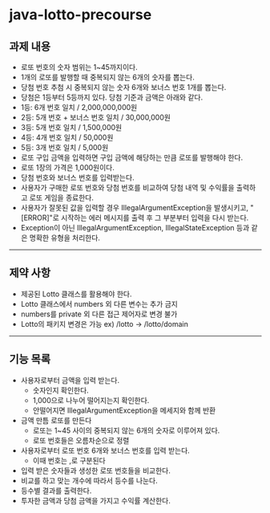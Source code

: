# java-lotto-precourse

## 과제 내용
- 로또 번호의 숫자 범위는 1~45까지이다.
- 1개의 로또를 발행할 때 중복되지 않는 6개의 숫자를 뽑는다.
- 당첨 번호 추첨 시 중복되지 않는 숫자 6개와 보너스 번호 1개를 뽑는다.
- 당첨은 1등부터 5등까지 있다. 당첨 기준과 금액은 아래와 같다.
- 1등: 6개 번호 일치 / 2,000,000,000원 
- 2등: 5개 번호 + 보너스 번호 일치 / 30,000,000원 
- 3등: 5개 번호 일치 / 1,500,000원 
- 4등: 4개 번호 일치 / 50,000원 
- 5등: 3개 번호 일치 / 5,000원 
- 로또 구입 금액을 입력하면 구입 금액에 해당하는 만큼 로또를 발행해야 한다. 
- 로또 1장의 가격은 1,000원이다. 
- 당첨 번호와 보너스 번호를 입력받는다. 
- 사용자가 구매한 로또 번호와 당첨 번호를 비교하여 당첨 내역 및 수익률을 출력하고 로또 게임을 종료한다. 
- 사용자가 잘못된 값을 입력할 경우 IllegalArgumentException을 발생시키고, "[ERROR]"로 시작하는 에러 메시지를 출력 후 그 부분부터 입력을 다시 받는다.
- Exception이 아닌 IllegalArgumentException, IllegalStateException 등과 같은 명확한 유형을 처리한다.

---

## 제약 사항
- 제공된 Lotto 클래스를 활용해야 한다.
- Lotto 클래스에서 numbers 외 다른 변수는 추가 금지
- numbers를 private 외 다른 접근 제어자로 변경 불가
- Lotto의 패키지 변경은 가능 ex) /lotto -> /lotto/domain

---

## 기능 목록
- 사용자로부터 금액을 입력 받는다.
  - 숫자인지 확인한다.
  - 1,000으로 나누어 떨어지는지 확인한다.
  - 안떨어지면 IllegalArgumentException을 메세지와 함께 반환
- 금액 만틈 로또를 만든다
  - 로또는 1~45 사이의 중복되지 않는 6개의 숫자로 이루어져 있다.
  - 로또 번호들은 오름차순으로 정렬
- 사용자로부터 로또 번호 6개와 보너스 번호를 입력 받는다.
  - 이때 번호는 ,로 구분된다
- 입력 받은 숫자들과 생성한 로또 번호들을 비교한다.
- 비교를 하고 맞는 개수에 따라서 등수를 나눈다.
- 등수별 결과를 출력한다.
- 투자한 금액과 당첨 금액을 가지고 수익률 계산한다.